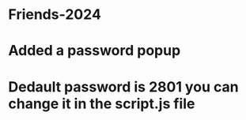 # Friends-2024
# Added a password popup 
# Dedault password is 2801 you can change it in the script.js file
